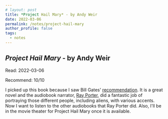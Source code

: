 ```yaml
---
# layout: post
title: *Project Hail Mary* - by Andy Weir
date: 2022-03-06
permalink: /notes/project-hail-mary
author_profile: false
tags:
  - notes
---
```


## *Project Hail Mary* - by Andy Weir

Read: 2022-03-06

Recommend: 10/10

I picked up this book because I saw Bill Gates' [recommendation](https://www.gatesnotes.com/Books/Project-Hail-Mary). It is a great novel and the audiobook narrator, [Ray Porter](https://en.wikipedia.org/wiki/Ray_Porter), did a fantastic job of portraying those different people, including aliens, with various accents. Now I want to listen to the other audiobooks that Ray Porter did. Also, I'll be in the movie theater for Project Hail Mary once it is available. 
